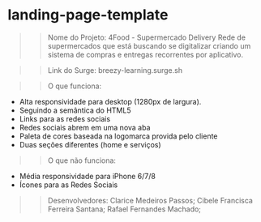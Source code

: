 # landing-page-template

>> Nome do Projeto: 4Food - Supermercado Delivery
Rede de supermercados que está buscando se digitalizar criando um sistema de compras e entregas recorrentes por aplicativo.

>> Link do Surge:  breezy-learning.surge.sh

>> O que funciona:
- Alta responsividade para desktop (1280px de largura).
- Seguindo a semântica do HTML5
- Links para as redes sociais
- Redes sociais abrem em uma nova aba
- Paleta de cores baseada na logomarca provida pelo cliente
- Duas seções diferentes (home e serviços)


>> O que não funciona:
- Média responsividade para iPhone 6/7/8
- Ícones para as Redes Sociais


>> Desenvolvedores:
Clarice Medeiros Passos;
Cibele Francisca Ferreira Santana;
Rafael Fernandes Machado;

